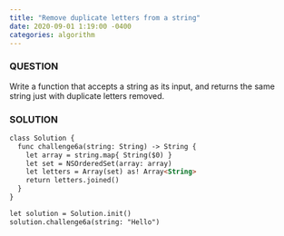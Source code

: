 ```yaml
---
title: "Remove duplicate letters from a string"
date: 2020-09-01 1:19:00 -0400
categories: algorithm
---
```


### QUESTION
Write a function that accepts a string as its input, and returns the same string just with duplicate letters removed.

### SOLUTION
```markdown
class Solution {
  func challenge6a(string: String) -> String {
    let array = string.map{ String($0) }
    let set = NSOrderedSet(array: array)
    let letters = Array(set) as! Array<String>
    return letters.joined()
  }
}

let solution = Solution.init()
solution.challenge6a(string: "Hello")
```

